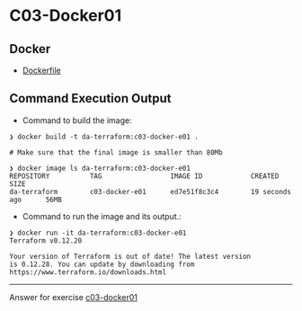 # C03-Docker01

## Docker 
- [Dockerfile](Dockerfile)

## Command Execution Output
- Command to build the image:
```
❯ docker build -t da-terraform:c03-docker-e01 .

# Make sure that the final image is smaller than 80Mb

❯ docker image ls da-terraform:c03-docker-e01      
REPOSITORY          TAG                 IMAGE ID            CREATED             SIZE
da-terraform        c03-docker-e01      ed7e51f8c3c4        19 seconds ago      56MB

```

- Command to run the image and its output.:
```
❯ docker run -it da-terraform:c03-docker-e01
Terraform v0.12.20

Your version of Terraform is out of date! The latest version
is 0.12.28. You can update by downloading from https://www.terraform.io/downloads.html
```

<!-- Don't change anything below this point-->
<!-- Before commiting, remove both commented lines--> 
***
Answer for exercise [c03-docker01](https://github.com/devopsacademyau/academy/blob/af3225a3436f263164e8daebc6bbd1ef3122b900/classes/03class/exercises/c03-docker01/README.md)
